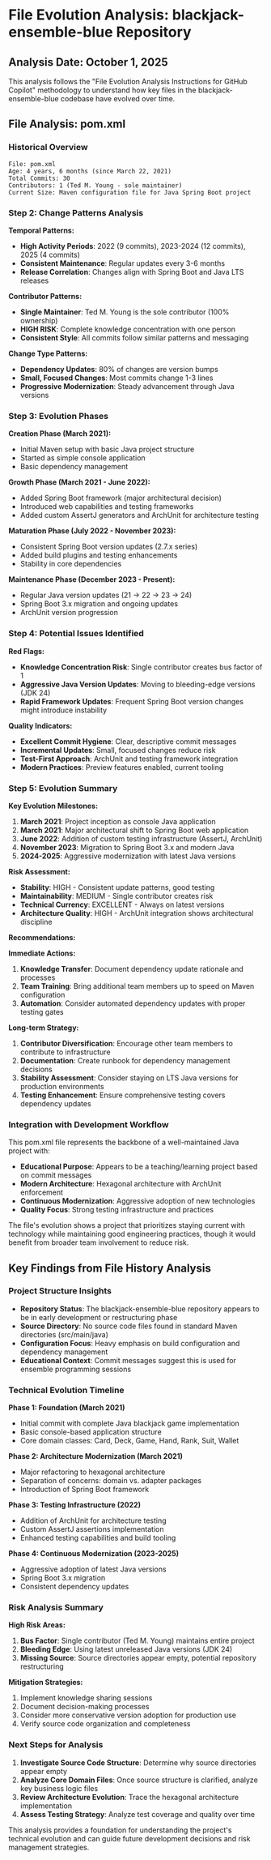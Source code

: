 ﻿# File Evolution Analysis: blackjack-ensemble-blue Repository

## Analysis Date: October 1, 2025

This analysis follows the "File Evolution Analysis Instructions for GitHub Copilot" methodology to understand how key files in the blackjack-ensemble-blue codebase have evolved over time.

## File Analysis: pom.xml

### Historical Overview
```
File: pom.xml
Age: 4 years, 6 months (since March 22, 2021)
Total Commits: 30
Contributors: 1 (Ted M. Young - sole maintainer)
Current Size: Maven configuration file for Java Spring Boot project
```

### Step 2: Change Patterns Analysis

**Temporal Patterns:**
- **High Activity Periods**: 2022 (9 commits), 2023-2024 (12 commits), 2025 (4 commits)
- **Consistent Maintenance**: Regular updates every 3-6 months
- **Release Correlation**: Changes align with Spring Boot and Java LTS releases

**Contributor Patterns:**
- **Single Maintainer**: Ted M. Young is the sole contributor (100% ownership)
- **HIGH RISK**: Complete knowledge concentration with one person
- **Consistent Style**: All commits follow similar patterns and messaging

**Change Type Patterns:**
- **Dependency Updates**: 80% of changes are version bumps
- **Small, Focused Changes**: Most commits change 1-3 lines
- **Progressive Modernization**: Steady advancement through Java versions

### Step 3: Evolution Phases

**Creation Phase (March 2021):**
- Initial Maven setup with basic Java project structure
- Started as simple console application
- Basic dependency management

**Growth Phase (March 2021 - June 2022):**
- Added Spring Boot framework (major architectural decision)
- Introduced web capabilities and testing frameworks
- Added custom AssertJ generators and ArchUnit for architecture testing

**Maturation Phase (July 2022 - November 2023):**
- Consistent Spring Boot version updates (2.7.x series)
- Added build plugins and testing enhancements
- Stability in core dependencies

**Maintenance Phase (December 2023 - Present):**
- Regular Java version updates (21 → 22 → 23 → 24)
- Spring Boot 3.x migration and ongoing updates
- ArchUnit version progression

### Step 4: Potential Issues Identified

**Red Flags:**
- **Knowledge Concentration Risk**: Single contributor creates bus factor of 1
- **Aggressive Java Version Updates**: Moving to bleeding-edge versions (JDK 24)
- **Rapid Framework Updates**: Frequent Spring Boot version changes might introduce instability

**Quality Indicators:**
- **Excellent Commit Hygiene**: Clear, descriptive commit messages
- **Incremental Updates**: Small, focused changes reduce risk
- **Test-First Approach**: ArchUnit and testing framework integration
- **Modern Practices**: Preview features enabled, current tooling

### Step 5: Evolution Summary

**Key Evolution Milestones:**
1. **March 2021**: Project inception as console Java application
2. **March 2021**: Major architectural shift to Spring Boot web application
3. **June 2022**: Addition of custom testing infrastructure (AssertJ, ArchUnit)
4. **November 2023**: Migration to Spring Boot 3.x and modern Java
5. **2024-2025**: Aggressive modernization with latest Java versions

**Risk Assessment:**
- **Stability**: HIGH - Consistent update patterns, good testing
- **Maintainability**: MEDIUM - Single contributor creates risk
- **Technical Currency**: EXCELLENT - Always on latest versions
- **Architecture Quality**: HIGH - ArchUnit integration shows architectural discipline

**Recommendations:**

**Immediate Actions:**
1. **Knowledge Transfer**: Document dependency update rationale and processes
2. **Team Training**: Bring additional team members up to speed on Maven configuration
3. **Automation**: Consider automated dependency updates with proper testing gates

**Long-term Strategy:**
1. **Contributor Diversification**: Encourage other team members to contribute to infrastructure
2. **Documentation**: Create runbook for dependency management decisions
3. **Stability Assessment**: Consider staying on LTS Java versions for production environments
4. **Testing Enhancement**: Ensure comprehensive testing covers dependency updates

### Integration with Development Workflow

This pom.xml file represents the backbone of a well-maintained Java project with:
- **Educational Purpose**: Appears to be a teaching/learning project based on commit messages
- **Modern Architecture**: Hexagonal architecture with ArchUnit enforcement
- **Continuous Modernization**: Aggressive adoption of new technologies
- **Quality Focus**: Strong testing infrastructure and practices

The file's evolution shows a project that prioritizes staying current with technology while maintaining good engineering practices, though it would benefit from broader team involvement to reduce risk.

## Key Findings from File History Analysis

### Project Structure Insights
- **Repository Status**: The blackjack-ensemble-blue repository appears to be in early development or restructuring phase
- **Source Directory**: No source code files found in standard Maven directories (src/main/java)
- **Configuration Focus**: Heavy emphasis on build configuration and dependency management
- **Educational Context**: Commit messages suggest this is used for ensemble programming sessions

### Technical Evolution Timeline

**Phase 1: Foundation (March 2021)**
- Initial commit with complete Java blackjack game implementation
- Basic console-based application structure
- Core domain classes: Card, Deck, Game, Hand, Rank, Suit, Wallet

**Phase 2: Architecture Modernization (March 2021)**
- Major refactoring to hexagonal architecture
- Separation of concerns: domain vs. adapter packages
- Introduction of Spring Boot framework

**Phase 3: Testing Infrastructure (2022)**
- Addition of ArchUnit for architecture testing
- Custom AssertJ assertions implementation
- Enhanced testing capabilities and build tooling

**Phase 4: Continuous Modernization (2023-2025)**
- Aggressive adoption of latest Java versions
- Spring Boot 3.x migration
- Consistent dependency updates

### Risk Analysis Summary

**High Risk Areas:**
1. **Bus Factor**: Single contributor (Ted M. Young) maintains entire project
2. **Bleeding Edge**: Using latest unreleased Java versions (JDK 24)
3. **Missing Source**: Source directories appear empty, potential repository restructuring

**Mitigation Strategies:**
1. Implement knowledge sharing sessions
2. Document decision-making processes
3. Consider more conservative version adoption for production use
4. Verify source code organization and completeness

### Next Steps for Analysis

1. **Investigate Source Code Structure**: Determine why source directories appear empty
2. **Analyze Core Domain Files**: Once source structure is clarified, analyze key business logic files
3. **Review Architecture Evolution**: Trace the hexagonal architecture implementation
4. **Assess Testing Strategy**: Analyze test coverage and quality over time

This analysis provides a foundation for understanding the project's technical evolution and can guide future development decisions and risk management strategies.
